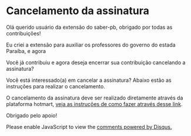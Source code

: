 # Cancelamento da assinatura

Olá querido usuário da extensão do saber-pb, obrigado por todas as contribuições!

Eu criei a extensão para auxiliar os professores do governo do estada Paraíba, e agora

Você já contribuiu e agora deseja encerrar sua contribuição cancelando a assinatura?

Você está interessado(a) em cancelar a assinatura? Abaixo estão as instruções para realizar o cancelamento.

O cancelamento da assinatura deve ser realizado diretamente através da plataforma hotmart, [veja as instruções de como fazer através desse link](https://help.hotmart.com/pt-BR/article/como-cancelar-uma-assinatura/115002183968).

Obrigado pelo apoio!


<!-- Vídeo https://www.youtube.com/watch?v=3ViqpKysF7s -->

<div id="disqus_thread"></div>
<script>

/**
*  RECOMMENDED CONFIGURATION VARIABLES: EDIT AND UNCOMMENT THE SECTION BELOW TO INSERT DYNAMIC VALUES FROM YOUR PLATFORM OR CMS.
*  LEARN WHY DEFINING THESE VARIABLES IS IMPORTANT: https://disqus.com/admin/universalcode/#configuration-variables*/
/*
var disqus_config = function () {
this.page.url = PAGE_URL;  // Replace PAGE_URL with your page's canonical URL variable
this.page.identifier = PAGE_IDENTIFIER; // Replace PAGE_IDENTIFIER with your page's unique identifier variable
};
*/
(function() { // DON'T EDIT BELOW THIS LINE
var d = document, s = d.createElement('script');
s.src = 'https://edusantana.disqus.com/embed.js';
s.setAttribute('data-timestamp', +new Date());
(d.head || d.body).appendChild(s);
})();
</script>
<noscript>Please enable JavaScript to view the <a href="https://disqus.com/?ref_noscript">comments powered by Disqus.</a></noscript>

<!--Start of Tawk.to Script-->
<script type="text/javascript">
var Tawk_API=Tawk_API||{}, Tawk_LoadStart=new Date();
(function(){
var s1=document.createElement("script"),s0=document.getElementsByTagName("script")[0];
s1.async=true;
s1.src='https://embed.tawk.to/6112e176649e0a0a5cd082e9/1fcos1ehj';
s1.charset='UTF-8';
s1.setAttribute('crossorigin','*');
s0.parentNode.insertBefore(s1,s0);
})();
</script>
<!--End of Tawk.to Script-->

